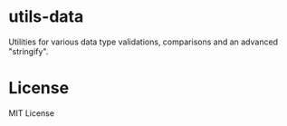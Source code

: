 # utils-data
Utilities for various data type validations, comparisons and an advanced "stringify".

# License
MIT License
